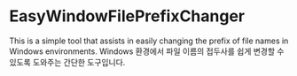# EasyWindowFilePrefixChanger
This is a simple tool that assists in easily changing the prefix of file names in Windows environments. Windows 환경에서 파일 이름의 접두사를 쉽게 변경할 수 있도록 도와주는 간단한 도구입니다.
